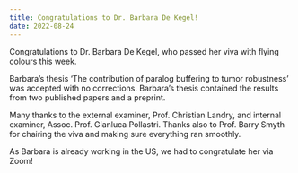 ```yaml
---
title: Congratulations to Dr. Barbara De Kegel!
date: 2022-08-24
---
```


Congratulations to Dr. Barbara De Kegel, who passed her viva with flying colours this week.

<!--more-->

Barbara’s thesis ‘The contribution of paralog buffering to tumor robustness’ was accepted with no corrections. Barbara’s thesis contained the results from two published papers and a preprint.

Many thanks to the external examiner, Prof. Christian Landry, and internal examiner, Assoc. Prof. Gianluca Pollastri. Thanks also to Prof. Barry Smyth for chairing the viva and making sure everything ran smoothly.

As Barbara is already working in the US, we had to congratulate her via Zoom!

